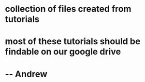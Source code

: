 # collection of files created from tutorials
# most of these tutorials should be findable on our google drive
# -- Andrew
